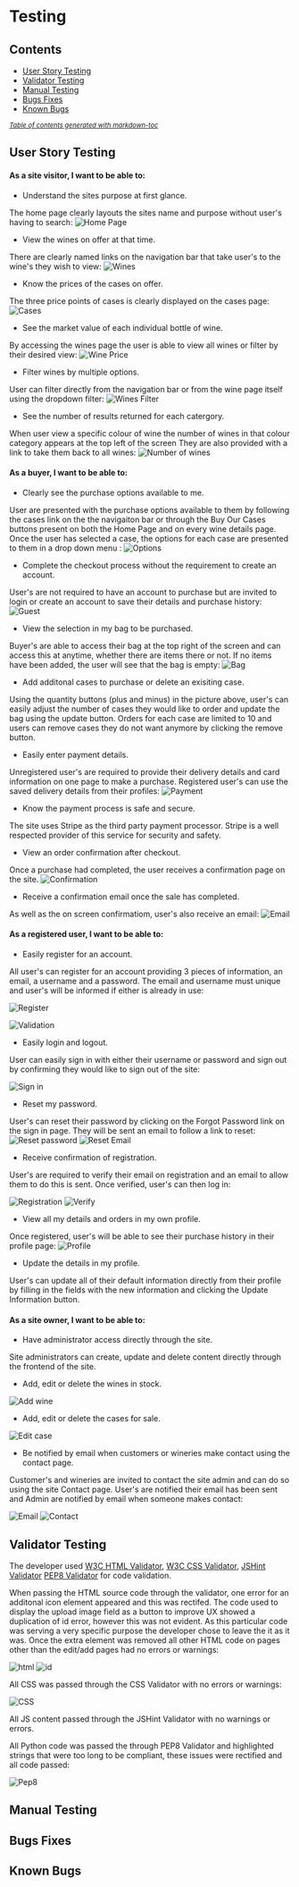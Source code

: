# Testing 
## Contents
  * [User Story Testing](#user-story-testing)
  * [Validator Testing](#validator-testing)
  * [Manual Testing](#manual-testing)
  * [Bugs Fixes](#bugs-fixes)
  * [Known Bugs](#known-bugs)

<small><i><a href='http://ecotrust-canada.github.io/markdown-toc/'>Table of contents generated with markdown-toc</a></i></small>


## User Story Testing 

#### As a site visitor, I want to be able to: 
- Understand the sites purpose at first glance.

The home page clearly layouts the sites name and purpose without user's having to search:
![Home Page](readme_docs/user_stories/user_story_one.png)
- View the wines on offer at that time.

There are clearly named links on the navigation bar that take user's to the wine's they wish to view:
![Wines](readme_docs/user_stories/user_story_two.png)
- Know the prices of the cases on offer.

The three price points of cases is clearly displayed on the cases page:
![Cases](readme_docs/user_stories/user_story_three.png)
- See the market value of each individual bottle of wine.

By accessing the wines page the user is able to view all wines or filter by their desired view:
![Wine Price](readme_docs/user_stories/user_story_four.png)


- Filter wines by multiple options. 

User can filter directly from the navigation bar or from the wine page itself using the dropdown filter:
![Wines Filter](readme_docs/user_stories/user_story_five.png)
- See the number of results returned for each catergory.

When user view a specific colour of wine the number of wines in that colour category appears at the top left of the screen They are also provided with a link to take them back to all wines:
![Number of wines](readme_docs/user_stories/user_story_six.png)  

#### As a buyer, I want to be able to:
- Clearly see the purchase options available to me.

User are presented with the purchase options available to them by following the cases link on the the navigaiton bar or through the Buy Our Cases buttons present on both the Home Page and on every wine details page. Once the user has selected a case, the options for each case are presented to them in a drop down menu :
![Options](readme_docs/user_stories/user_story_seven.png)  
- Complete the checkout process without the requirement to create an account.

User's are not required to have an account to purchase but are invited to login or create an account to save their details and purchase history:
![Guest](readme_docs/user_stories/user_story_eight.png)
- View the selection in my bag to be purchased. 

Buyer's are able to access their bag at the top right of the screen and can access this at anytime, whether there are items there or not. If no items have been added, the user will see that the bag is empty:
![Bag](readme_docs/user_stories/user_story_nine.png)
- Add additonal cases to purchase or delete an exisiting case.

Using the quantity buttons (plus and minus) in the picture above, user's can easily adjust the number of cases they would like to order and update the bag using the update button. Orders for each case are limited to 10 and users can remove cases they do not want anymore by clicking the remove button.
- Easily enter payment details.

Unregistered user's are required to provide their delivery details and card information on one page to make a purchase. Registered user's can use the saved delivery details from their profiles:
![Payment](readme_docs/user_stories/user_story_eleven.png)
- Know the payment process is safe and secure.

The site uses Stripe as the third party payment processor. Stripe is a well respected provider of this service for security and safety.
- View an order confirmation after checkout. 

Once a purchase had completed, the user receives a confirmation page on the site.
![Confirmation](readme_docs/user_stories/user_story_twelve.png)
- Receive a confirmation email once the sale has completed.

As well as the on screen confirmatiom, user's also receive an email:
![Email](readme_docs/user_stories/user_story_thirteen.png)

#### As a registered user, I want to be able to:
- Easily register for an account.

All user's can register for an account providing 3 pieces of information, an email, a username and a password. The email and username must unique and user's will be informed if either is already in use:

![Register](readme_docs/user_stories/user_story_fourteen.png)

![Validation](readme_docs/user_stories/registration_validation.png)
- Easily login and logout.

User can easily sign in with either their username or password and sign out by confirming they would like to sign out of the site:

![Sign in](readme_docs/user_stories/sign_in.png)
- Reset my password. 

User's can reset their password by clicking on the Forgot Password link on the sign in page. They will be sent an email to follow a link to reset:
![Reset password](readme_docs/user_stories/password_reset.png)
![Reset Email](readme_docs/user_stories/password_reset_email.png)
- Receive confirmation of registration.

User's are required to verify their email on registration and an email to allow them to do this is sent. Once verified, user's can then log in:

![Registration](readme_docs/user_stories/confirm_email_address.png)
![Verify](readme_docs/user_stories/verify_email.png)
- View all my details and orders in my own profile.

Once registered, user's will be able to see their purchase history in their profile page:
![Profile](readme_docs/user_stories/order_history.png)
- Update the details in my profile.

User's can update all of their default information directly from their profile by filling in the fields with the new information and clicking the Update Information button.

#### As a site owner, I want to be able to:
- Have administrator access directly through the site.

Site administrators can create, update and delete content directly through the frontend of the site.
- Add, edit or delete the wines in stock.

![Add wine](readme_docs/user_stories/add_wine.png)
- Add, edit or delete the cases for sale.

![Edit case](readme_docs/user_stories/edit_case.png)
- Be notified by email when customers or wineries make contact using the contact page.

Customer's and wineries are invited to contact the site admin and can do so using the site Contact page. User's are notified their email has been sent and Admin are notified by email when someone makes contact:

![Email](readme_docs/user_stories/email_toast.png)
![Contact](readme_docs/user_stories/email_received.png)


## Validator Testing 

The developer used [W3C HTML Validator](https://validator.w3.org/), [W3C CSS Validator](https://jigsaw.w3.org/css-validator/), [JSHint Validator](https://jshint.com/) [PEP8 Validator](http://pep8online.com/) for code validation.

When passing the HTML source code through the validator, one error for an additonal icon element appeared and this was rectifed. The code used to display the upload image field as a button to improve UX showed a duplication of id error, however this was not evident. As this particular code was serving a very specific purpose the developer chose to leave the it as it was. Once the extra element was removed all other HTML code on pages other than the edit/add pages had no errors or warnings:

![html](readme_docs/validator_images/home_page_html_error.png)
![id](readme_docs/validator_images/add_wine_error.png)

All CSS was passed through the CSS Validator with no errors or warnings:

![CSS](readme_docs/validator_images/css_validation.png)

All JS content passed through the JSHint Validator with no warnings or errors.

All Python code was passed the through PEP8 Validator and highlighted strings that were too long to be compliant, these issues were rectified and all code passed:

![Pep8](readme_docs/validator_images/pep_8_validation.png)

## Manual Testing 

## Bugs Fixes

## Known Bugs 

